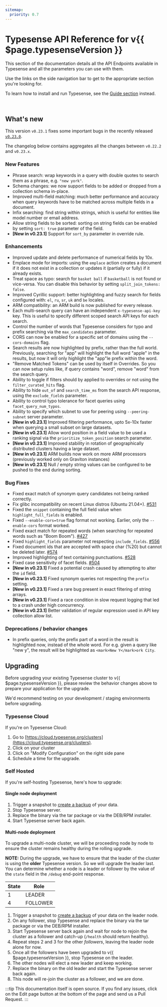 ```yaml
---
sitemap:
  priority: 0.7
---
```


# Typesense API Reference for v{{ $page.typesenseVersion }}

This section of the documentation details all the API Endpoints available in Typesense and all the parameters you can use with them.

Use the links on the side navigation bar to get to the appropriate section you're looking for.

To learn how to install and run Typesense, see the [Guide section](/guide/README.md) instead.

<br/>

## What's new

This version `v0.23.1` fixes some important bugs in the recently released [`v0.23.0`](../../0.23.0/).

The changelog below contains aggregates all the changes between `v0.22.2` and `v0.23.x`.

### New Features

- Phrase search: wrap keywords in a query with double quotes to search them as a phrase, e.g. `"new york"`.
- Schema changes: we now support fields to be added or dropped from a collection schema in-place.
- Improved multi-field matching: much better performance and accuracy when query keywords have to be matched across
  multiple fields in a document.
- Infix searching: find string within strings, which is useful for entities like model number or email address.
- Allow string fields to be sorted: sorting on string fields can be enabled by setting `sort: true` parameter of the field.
- **[New in v0.23.1]** Support for `sort_by` parameter in override rule.

### Enhancements

- Improved update and delete performance of numerical fields by 10x.
- Emplace mode for imports: using the `emplace` action creates a document if it does not exist in a collection 
  or updates it (partially or fully) if it already exists.
- Treat space as typo: search for `basket ball` if `basketball` is not found or vice-versa. You can disable this behavior
  by setting `split_join_tokens: false`.
- Improved Cyrillic support: better highlighting and fuzzy search for fields configured with: 
  `el`, `ru`, `sr`, `uk` and `be` locales.
- ARM compatibility: an ARM build is now published for every release.
- Each multi-search query can have an independent `x-typesense-api-key` key. This is useful to specify different scoped search API keys for each search.
- Control the number of words that Typesense considers for typo and prefix searching via the `max_candidates` parameter.
- CORS can now be enabled for a specific set of domains using the `--cors-domains` flag.
- Search results are now highlighted by prefix, rather than the full world. 
  Previously, searching for "app" will highlight the full word "apple" in the results, but now it will only highlight the "app"le prefix within the word.
- "Remove Matched Tokens" can be used by itself in Overrides. So you can now setup rules like, if query contains "word", remove "word" from the search query.
- Ability to toggle if filters should by applied to overrides or not using the `filter_curated_hits` flag.
- Ability to hide `out_of` and `search_time_ms` from the search API response, using the `exclude_fields` parameter.
- Ability to control typo tolerance for facet queries using `facet_query_num_typos`.
- Ability to specify which subnet to use for peering using `--peering-subnet` server parameter.
- **[New in v0.23.1]** Improved filtering performance, upto 5x-10x faster when querying a small subset on large datasets.
- **[New in v0.23.1]** Allow word position in a field value to be used a ranking signal via the `prioritize_token_position` search parameter.
- **[New in v0.23.1]** Improved stability in rotation of geographically distributed clusters having a large dataset.
- **[New in v0.23.1]** ARM builds now work on more ARM processors (previously worked only on Graviton instances)
- **[New in v0.23.1]** Null / empty string values can be configured to be pushed to the end during sorting.

### Bug Fixes

- Fixed exact match of synonym query candidates not being ranked correctly.
- Fix glibc incompatibility on recent Linux distros (Ubuntu 21.04+). [#531](https://github.com/typesense/typesense/issues/531)
- Fixed the `snippet` containing the full field value when `highlight_full_fields` is enabled.
- Fixed `--enable-cors=true` flag format not working. Earlier, only the `--enable-cors` format worked.
- Fixed exact match for repeated words (when searching for repeated words such as "Boom Boom"). [#427](https://github.com/typesense/typesense/issues/427)
- Fixed `highlight_fields` parameter not respecting `include_fields`. [#556](https://github.com/typesense/typesense/issues/556)
- Fixed document ids that are accepted with space char (%20) but cannot be deleted later. [#574](https://github.com/typesense/typesense/issues/574)
- Improved highlighting of text containing punctuations. [#528](https://github.com/typesense/typesense/issues/528)
- Fixed case sensitivity of facet fields. [#504](https://github.com/typesense/typesense/issues/504)
- **[New in v0.23.1]** Fixed a potential crash caused by attempting to alter the `id` field.
- **[New in v0.23.1]** Fixed synonym queries not respecting the `prefix` setting.
- **[New in v0.23.1]** Fixed a rare bug present in exact filtering of string arrays.
- **[New in v0.23.1]** Fixed a race condition in slow request logging that led to a crash under high concurrency.
- **[New in v0.23.1]** Better validation of regular expression used in API key collection allow list.

### Deprecations / behavior changes

- In prefix queries, only the prefix part of a word in the result is highlighted now, instead of the whole word. 
  For e.g. given a query like "new y", the result will be highlighted as `<mark>New Y</mark>ork City`.

## Upgrading

Before upgrading your existing Typesense cluster to v{{ $page.typesenseVersion }}, please review the behavior
changes above to prepare your application for the upgrade.

We'd recommend testing on your development / staging environments before upgrading. 

### Typesense Cloud

If you're on Typesense Cloud:

1. Go to [https://cloud.typesense.org/clusters](https://cloud.typesense.org/clusters).
2. Click on your cluster
3. Click on "Modify Configuration" on the right side pane
4. Schedule a time for the upgrade.

### Self Hosted

If you're self-hosting Typesense, here's how to upgrade:

#### Single node deployment

1. Trigger a snapshot to [create a backup](cluster-operations.md#create-snapshot-for-backups) of your data.
2. Stop Typesense server.
3. Replace the binary via the tar package or via the DEB/RPM installer. 
4. Start Typesense server back again.

#### Multi-node deployment

To upgrade a multi-node cluster, we will be proceeding node by node to ensure the cluster remains healthy during the rolling upgrade.

**NOTE:** During the upgrade, we have to ensure that the leader of the cluster is using the **older** Typesense version. 
So we will upgrade the leader last. You can determine whether a node is a leader or follower by the value of the `state` 
field in the `/debug` end-point response.

| State | Role     |
|-------|----------|
| 1     | LEADER   |
| 4     | FOLLOWER |

1. Trigger a snapshot to [create a backup](cluster-operations.md#create-snapshot-for-backups) of your data 
   on the leader node.
2. On any follower, stop Typesense and replace the binary via the tar package or via the DEB/RPM installer.
3. Start Typesense server back again and wait for node to rejoin the cluster as a follower and catch-up (`/health` should return healthy). 
4. Repeat steps 2 and 3 for the other _followers_, leaving the leader node alone for now.
5. Once all the followers have been upgraded to v{{ $page.typesenseVersion }}, stop Typesense on the leader.
6. The other nodes will elect a new leader and keep working. 
7. Replace the binary on the old leader and start the Typesense server back again. 
8. This node will re-join the cluster as a follower, and we are done.

:::tip
This documentation itself is open source. If you find any issues, click on the Edit page button at the bottom of the page and send us a Pull Request.
:::

<RedirectOldLinks />
